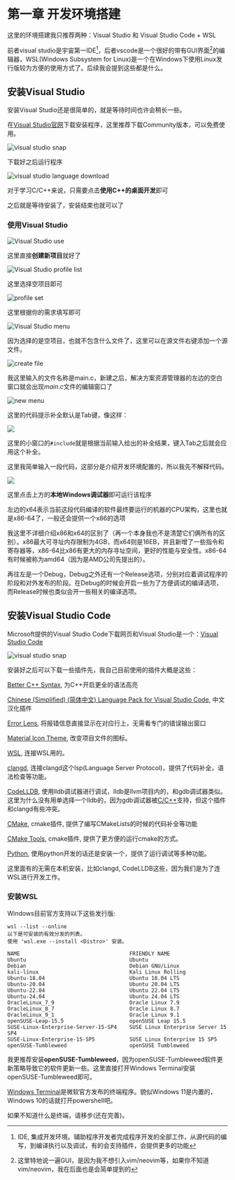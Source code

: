 # 第一章 开发环境搭建

这里的环境搭建我只推荐两种：Visual Studio 和 Visual Studio Code + WSL

前者visual studio是宇宙第一IDE[^1]，后者vscode是一个很好的带有GUI界面[^2]的编辑器，WSL(Windows Subsystem for Linux)是一个在Windows下使用Linux发行版较为方便的使用方式了。后续我会提到这些都是什么。

## 安装Visual Studio

安装Visual Studio还是很简单的，就是等待时间也许会稍长一些。

在[Visual Studio官网](https://visualstudio.microsoft.com/zh-hans/)下载安装程序，这里推荐下载Community版本，可以免费使用。

![visual studio snap](./visualstudio.png)

下载好之后运行程序

![visual studio language download](./visualstudio_intro.png)

对于学习C/C++来说，只需要点击**使用C++的桌面开发**即可

之后就是等待安装了，安装结束也就可以了

### 使用Visual Studio

![Visual Studio use](./visual_studio_use.png)

这里直接**创建新项目**就好了

![Visual Studio profile list](./project_list.png)

这里选择空项目即可

![profile set](./project_create.png)

这里根据你的需求填写即可

![Visual Studio menu](./vsmenu.png)

因为选择的是空项目，也就不包含什么文件了，这里可以在源文件右键添加一个源文件。

![create file](./create_file.png)

我这里输入的文件名称是main.c，新建之后，解决方案资源管理器的左边的空白窗口就会出现*main.c*文件的编辑窗口了

![new menu](./vsnew_menu.png)

这里的代码提示补全默认是Tab键，像这样：

![](./code_pro.png)

这里的小窗口的`#include`就是根据当前输入给出的补全结果，键入Tab之后就会应用这个补全。

这里我简单输入一段代码，这部分是介绍开发环境配置的，所以我先不解释代码。

![](./tets_run.png)

这里点击上方的**本地Windows调试器**即可运行该程序

左边的x64表示当前这段代码编译的软件最终要运行的机器的CPU架构，这里也就是x86-64了，一般还会提供一个x86的选项

我这里不详细介绍x86和x64的区别了（再一个本身我也不是清楚它们俩所有的区别）。x86最大可寻址内存限制为4GB，而x64则是16EB，并且新增了一些指令和寄存器等，x86-64比x86有更大的内存寻址空间，更好的性能与安全性。x86-64有时候被称为amd64（因为是AMD公司先提出的）。

再往左是一个Debug，Debug之外还有一个Release选项，分别对应着调试程序的阶段和对外发布的阶段。在Debug的时候会开启一些为了方便调试的编译选项，而Release时候也类似会开一些相关的编译选项。

## 安装Visual Studio Code

Microsoft提供的Visual Studio Code下载网页和Visual Studio是一个：[Visual Studio Code](https://visualstudio.microsoft.com/zh-hans/#vscode-section)

![visual studio snap](./visualstudio.png)

安装好之后可以下载一些插件先，我自己目前使用的插件大概是这些：

[Better C++ Syntax](https://marketplace.visualstudio.com/items?itemName=jeff-hykin.better-cpp-syntax), 为C++开启更全的语法高亮

[Chinese (Simplified) (简体中文) Language Pack for Visual Studio Code](https://marketplace.visualstudio.com/items?itemName=MS-CEINTL.vscode-language-pack-zh-hans), 中文汉化插件

[Error Lens](https://marketplace.visualstudio.com/items?itemName=usernamehw.errorlens), 将报错信息直接显示在对应行上，无需看专门的错误输出窗口

[Material Icon Theme](https://marketplace.visualstudio.com/items?itemName=PKief.material-icon-theme), 改变项目文件的图标。

[WSL](https://marketplace.visualstudio.com/items?itemName=ms-vscode-remote.remote-wsl), 连接WSL用的。

[clangd](https://marketplace.visualstudio.com/items?itemName=llvm-vs-code-extensions.vscode-clangd), 连接clangd这个lsp(Language Server Protocol)，提供了代码补全，语法检查等功能。

[CodeLLDB](https://marketplace.visualstudio.com/items?itemName=vadimcn.vscode-lldb), 使用lldb调试器进行调试，lldb是llvm项目内的，和gdb调试器类似。这里为什么没有用单选择一个lldb的，因为gdb调试器被[C/C++](https://marketplace.visualstudio.com/items?itemName=ms-vscode.cpptools)支持，但这个插件和clangd有些冲突。

[CMake](https://marketplace.visualstudio.com/items?itemName=twxs.cmake), cmake插件, 提供了编写CMakeLists的时候的代码补全等功能

[CMake Tools](https://marketplace.visualstudio.com/items?itemName=ms-vscode.cmake-tools), cmake插件, 提供了更方便的运行cmake的方式。

[Python](https://marketplace.visualstudio.com/items?itemName=ms-python.python), 使用python开发的话还是安装一个，提供了运行调试等多种功能。

这里面有的无需在本机安装，比如clangd, CodeLLDB这些，因为我们是为了连WSL进行开发工作。

### 安装WSL

Windows目前官方支持以下这些发行版:

```shell
wsl --list --online
以下是可安装的有效分发的列表。
使用 'wsl.exe --install <Distro>' 安装。

NAME                                   FRIENDLY NAME
Ubuntu                                 Ubuntu
Debian                                 Debian GNU/Linux
kali-linux                             Kali Linux Rolling
Ubuntu-18.04                           Ubuntu 18.04 LTS
Ubuntu-20.04                           Ubuntu 20.04 LTS
Ubuntu-22.04                           Ubuntu 22.04 LTS
Ubuntu-24.04                           Ubuntu 24.04 LTS
OracleLinux_7_9                        Oracle Linux 7.9
OracleLinux_8_7                        Oracle Linux 8.7
OracleLinux_9_1                        Oracle Linux 9.1
openSUSE-Leap-15.5                     openSUSE Leap 15.5
SUSE-Linux-Enterprise-Server-15-SP4    SUSE Linux Enterprise Server 15 SP4
SUSE-Linux-Enterprise-15-SP5           SUSE Linux Enterprise 15 SP5
openSUSE-Tumbleweed                    openSUSE Tumbleweed
```

我更推荐安装**openSUSE-Tumbleweed**，因为openSUSE-Tumbleweed软件更新策略导致它的软件更新一些。这里直接打开Windows Terminal安装openSUSE-Tumbleweed即可。

[Windows Terminal](https://github.com/microsoft/terminal)是微软官方发布的终端程序。貌似Windows 11是内置的，Windows 10的话就打开powershell吧。

如果不知道什么是终端，请移步(还在完善)。



[^1]: IDE, 集成开发环境。辅助程序开发者完成程序开发的全部工作，从源代码的编写，到编译执行以及调试，有的会支持插件，会提供更多的功能

[^2]: 这里特地说一遍GUI，是因为我不想引入vim/neovim等，如果你不知道vim/neovim，我在后面也是会简单提到的